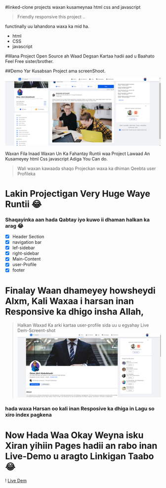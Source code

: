 #linked-clone projects waxan kusameynaa html css and javascript

>Friendly responsive this project ..

functinally uu lahandona waxa ka mid ha.


* html
* CSS
* javascript
  
#Wana Project Open Source ah Waad Degsan Kartaa hadii aad u Baahato Feel Free sister/brother.

##Demo Yar Kusabsan Project ama screenShoot.

![Demo Our Project](images/DemOurProject.png)

<p>Waxan Fila Inaad Waxan Un Ka Fahantay Runtii waa Project Lawaad An Kusameyey html Css javascript Adiga You Can do. </p>

>Wali waxan kawaada shaqo Projeckan waxa ka dhiman Qeebta user Profileka

# Lakin Projectigan Very Huge Waye Runtii :joy:

### Shaqayinka aan hada Qabtay iyo kuwo ii dhaman halkan ka arag :joy:



- [x] Header Section
- [x] navigation bar 
- [x] lef-sidebar
- [x] right-sidebar
- [x] Main-Content
- [x] user-Profile
- [x] footer

# Finalay Waan dhameyey howsheydi Alxm, Kali Waxaa i harsan inan Responsive ka dhigo insha Allah,

>Halkan Waxad Ka arki kartaa user-profile sida uu u egyahay Live Dem-Screent-shot
![Screent Shoot](/images/Screents.png)

### hada waxa Harsan oo kali inan Resposive ka dhiga in Lagu so xiro index pagkena

# Now Hada Waa Okay Weyna isku Xiran yihiin Pages hadii an rabo inan Live-Demo u aragto Linkigan Taabo :joy:

! [Live Dem](https://linked-clone12.vercel.app/)


